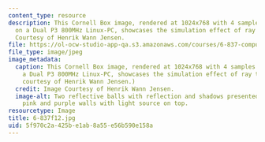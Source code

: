 ```yaml
---
content_type: resource
description: This Cornell Box image, rendered at 1024x768 with 4 samples per pixel
  on a Dual P3 800MHz Linux-PC, showcases the simulation effect of ray tracing. Image
  Courtesy of Henrik Wann Jensen.
file: https://ol-ocw-studio-app-qa.s3.amazonaws.com/courses/6-837-computer-graphics-fall-2012/5f970c2a425be1ab8a55e56b590e158a_6-837f12.jpg
file_type: image/jpeg
image_metadata:
  caption: This Cornell Box image, rendered at 1024x768 with 4 samples per pixel on
    a Dual P3 800MHz Linux-PC, showcases the simulation effect of ray tracing. (Image
    courtesy of Henrik Wann Jensen.)
  credit: Image Courtesy of Henrik Wann Jensen.
  image-alt: Two reflective balls with reflection and shadows presented in a box of
    pink and purple walls with light source on top.
resourcetype: Image
title: 6-837f12.jpg
uid: 5f970c2a-425b-e1ab-8a55-e56b590e158a
---
```


